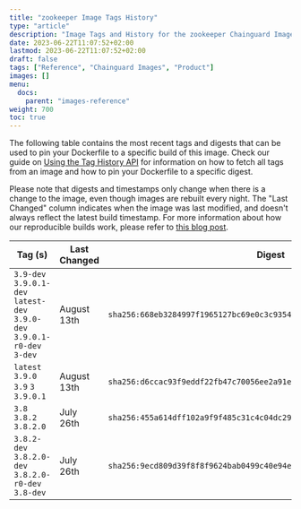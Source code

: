 ```yaml
---
title: "zookeeper Image Tags History"
type: "article"
description: "Image Tags and History for the zookeeper Chainguard Image"
date: 2023-06-22T11:07:52+02:00
lastmod: 2023-06-22T11:07:52+02:00
draft: false
tags: ["Reference", "Chainguard Images", "Product"]
images: []
menu:
  docs:
    parent: "images-reference"
weight: 700
toc: true
---
```


The following table contains the most recent tags and digests that can be used to pin your Dockerfile to a specific build of this image. Check our guide on [Using the Tag History API](/chainguard/chainguard-images/using-the-tag-history-api/) for information on how to fetch all tags from an image and how to pin your Dockerfile to a specific digest.

Please note that digests and timestamps only change when there is a change to the image, even though images are rebuilt every night. The "Last Changed" column indicates when the image was last modified, and doesn't always reflect the latest build timestamp. For more information about how our reproducible builds work, please refer to [this blog post](https://www.chainguard.dev/unchained/reproducing-chainguards-reproducible-image-builds).

| Tag (s)                                                                    | Last Changed | Digest                                                                    |
|----------------------------------------------------------------------------|--------------|---------------------------------------------------------------------------|
|  `3.9-dev` `3.9.0.1-dev` `latest-dev` `3.9.0-dev` `3.9.0.1-r0-dev` `3-dev` | August 13th  | `sha256:668eb3284997f1965127bc69e0c3c9354181eb2e2a301e06532a18c285aaaf1a` |
|  `latest` `3.9.0` `3.9` `3` `3.9.0.1`                                      | August 13th  | `sha256:d6ccac93f9eddf22fb47c70056ee2a91e0d16436eb5f2071fed1a6b89911d915` |
|  `3.8` `3.8.2` `3.8.2.0`                                                   | July 26th    | `sha256:455a614dff102a9f9f485c31c4c04dc29be32f796644b87ab94e21509eba189c` |
|  `3.8.2-dev` `3.8.2.0-dev` `3.8.2.0-r0-dev` `3.8-dev`                      | July 26th    | `sha256:9ecd809d39f8f8f9624bab0499c40e94e1ed6929d73b0efbf20263711b44f32d` |
